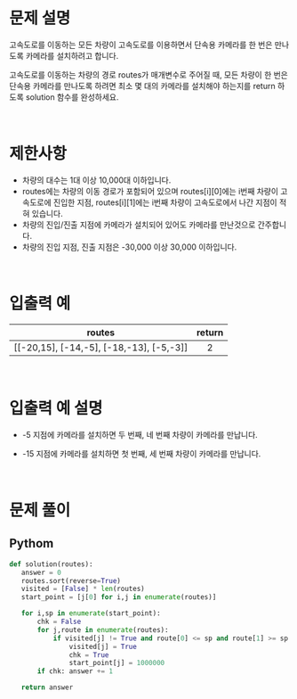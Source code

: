 # 문제 설명

고속도로를 이동하는 모든 차량이 고속도로를 이용하면서 단속용 카메라를 한 번은 만나도록 카메라를 설치하려고 합니다.

고속도로를 이동하는 차량의 경로 routes가 매개변수로 주어질 때, 모든 차량이 한 번은 단속용 카메라를 만나도록 하려면 최소 몇 대의 카메라를 설치해야 하는지를 return 하도록 solution 함수를 완성하세요.

<br />
 
# 제한사항

- 차량의 대수는 1대 이상 10,000대 이하입니다.
- routes에는 차량의 이동 경로가 포함되어 있으며 routes[i][0]에는 i번째 차량이 고속도로에 진입한 지점, routes[i][1]에는 i번째 차량이 고속도로에서 나간 지점이 적혀 있습니다.
- 차량의 진입/진출 지점에 카메라가 설치되어 있어도 카메라를 만난것으로 간주합니다.
- 차량의 진입 지점, 진출 지점은 -30,000 이상 30,000 이하입니다.

<br />
 
# 입출력 예

|                  routes                  | return |
| :--------------------------------------: | :----: |
| [[-20,15], [-14,-5], [-18,-13], [-5,-3]] |   2    |

<br />
 
# 입출력 예 설명

- -5 지점에 카메라를 설치하면 두 번째, 네 번째 차량이 카메라를 만납니다.

- -15 지점에 카메라를 설치하면 첫 번째, 세 번째 차량이 카메라를 만납니다.

<br />
 
 # 문제 풀이

## Pythom

```py
def solution(routes):
   answer = 0
   routes.sort(reverse=True)
   visited = [False] * len(routes)
   start_point = [j[0] for i,j in enumerate(routes)]

   for i,sp in enumerate(start_point):
       chk = False
       for j,route in enumerate(routes):
           if visited[j] != True and route[0] <= sp and route[1] >= sp:
               visited[j] = True
               chk = True
               start_point[j] = 1000000
       if chk: answer += 1

   return answer
```
